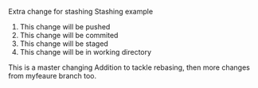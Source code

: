 Extra change for stashing
Stashing example

1. This change will be pushed
2. This change will be commited 
3. This change will be staged
4. This change will be in working directory

This is a master changing
Addition to tackle rebasing, then more changes from myfeaure branch too.